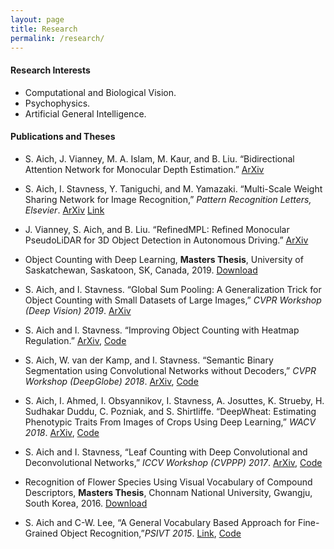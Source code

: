 ```yaml
---
layout: page
title: Research
permalink: /research/
---
```


#### Research Interests
* Computational and Biological Vision.
* Psychophysics.
* Artificial General Intelligence.

#### Publications and Theses
* S. Aich, J. Vianney, M. A. Islam, M. Kaur, and B. Liu. “Bidirectional Attention Network for Monocular Depth Estimation.” [ArXiv](https://arxiv.org/abs/2009.00743)

* S. Aich, I. Stavness, Y. Taniguchi, and M. Yamazaki. “Multi-Scale Weight Sharing Network for Image Recognition,” _Pattern Recognition Letters, Elsevier_. [ArXiv](https://arxiv.org/abs/2001.02816) [Link](https://www.sciencedirect.com/science/article/abs/pii/S016786552030009X)

* J. Vianney, S. Aich, and B. Liu. “RefinedMPL: Refined Monocular PseudoLiDAR for 3D Object Detection in Autonomous Driving.” [ArXiv](https://arxiv.org/abs/1911.09712)

* Object Counting with Deep Learning, __Masters Thesis__, University of Saskatchewan, Saskatoon, SK, Canada, 2019. [Download][ms-thesis-canada] 

* S. Aich, and I. Stavness. “Global Sum Pooling: A Generalization Trick for Object Counting with Small Datasets of Large Images,” _CVPR Workshop (Deep Vision) 2019_. [ArXiv](https://arxiv.org/abs/1805.11123)

* S. Aich and I. Stavness. “Improving Object Counting with Heatmap Regulation.” [ArXiv](https://arxiv.org/abs/1803.05494), [Code](https://github.com/littleaich/heatmap-regulation)

* S. Aich, W. van der Kamp, and I. Stavness. “Semantic Binary Segmentation using Convolutional Networks without Decoders,” _CVPR Workshop (DeepGlobe) 2018_. [ArXiv](http://openaccess.thecvf.com/content_cvpr_2018_workshops/papers/w4/Aich_Semantic_Binary_Segmentation_CVPR_2018_paper.pdf), [Code](https://github.com/littleaich/deepglobe2018)

* S. Aich, I. Ahmed, I. Obsyannikov, I. Stavness, A. Josuttes, K. Strueby, H. Sudhakar Duddu, C. Pozniak, and S. Shirtliffe. “DeepWheat: Estimating Phenotypic Traits From Images of Crops Using Deep Learning,” _WACV 2018_. [ArXiv](https://arxiv.org/abs/1710.00241), [Code](https://github.com/p2irc/deepwheat_WACV-2018)

* S. Aich and I. Stavness, “Leaf Counting with Deep Convolutional and Deconvolutional Networks,” _ICCV Workshop (CVPPP) 2017_. [ArXiv](https://arxiv.org/abs/1708.07570), [Code](https://github.com/p2irc/leaf_count_ICCVW-2017)

* Recognition of Flower Species Using Visual Vocabulary of Compound Descriptors, __Masters Thesis__, Chonnam National University, Gwangju, South Korea, 2016. [Download][ms-thesis-korea]

* S. Aich and C-W. Lee, “A General Vocabulary Based Approach for Fine-Grained Object Recognition,”_PSIVT 2015_. [Link][psivt-2015], [Code](https://github.com/littleaich/psivt_2015)

[ms-thesis-canada]:https://github.com/littleaich/littleaich.github.io/blob/master/articles/Thesis_MSc_Sask.pdf

[ms-thesis-korea]:https://github.com/littleaich/littleaich.github.io/blob/master/articles/Thesis_MEngg_Korea.pdf

[psivt-2015]:https://link.springer.com/chapter/10.1007/978-3-319-29451-3_45
